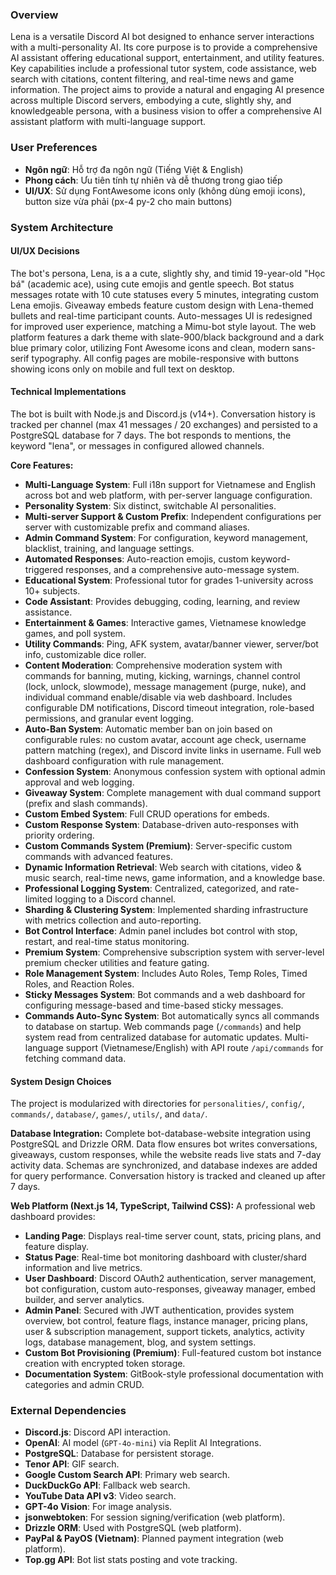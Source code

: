 ### Overview
Lena is a versatile Discord AI bot designed to enhance server interactions with a multi-personality AI. Its core purpose is to provide a comprehensive AI assistant offering educational support, entertainment, and utility features. Key capabilities include a professional tutor system, code assistance, web search with citations, content filtering, and real-time news and game information. The project aims to provide a natural and engaging AI presence across multiple Discord servers, embodying a cute, slightly shy, and knowledgeable persona, with a business vision to offer a comprehensive AI assistant platform with multi-language support.

### User Preferences
- **Ngôn ngữ**: Hỗ trợ đa ngôn ngữ (Tiếng Việt & English)
- **Phong cách**: Ưu tiên tính tự nhiên và dễ thương trong giao tiếp
- **UI/UX**: Sử dụng FontAwesome icons only (không dùng emoji icons), button size vừa phải (px-4 py-2 cho main buttons)

### System Architecture

#### UI/UX Decisions
The bot's persona, Lena, is a a cute, slightly shy, and timid 19-year-old "Học bá" (academic ace), using cute emojis and gentle speech. Bot status messages rotate with 10 cute statuses every 5 minutes, integrating custom Lena emojis. Giveaway embeds feature custom design with Lena-themed bullets and real-time participant counts. Auto-messages UI is redesigned for improved user experience, matching a Mimu-bot style layout. The web platform features a dark theme with slate-900/black background and a dark blue primary color, utilizing Font Awesome icons and clean, modern sans-serif typography. All config pages are mobile-responsive with buttons showing icons only on mobile and full text on desktop.

#### Technical Implementations
The bot is built with Node.js and Discord.js (v14+). Conversation history is tracked per channel (max 41 messages / 20 exchanges) and persisted to a PostgreSQL database for 7 days. The bot responds to mentions, the keyword "lena", or messages in configured allowed channels.

**Core Features:**
- **Multi-Language System**: Full i18n support for Vietnamese and English across bot and web platform, with per-server language configuration.
- **Personality System**: Six distinct, switchable AI personalities.
- **Multi-server Support & Custom Prefix**: Independent configurations per server with customizable prefix and command aliases.
- **Admin Command System**: For configuration, keyword management, blacklist, training, and language settings.
- **Automated Responses**: Auto-reaction emojis, custom keyword-triggered responses, and a comprehensive auto-message system.
- **Educational System**: Professional tutor for grades 1-university across 10+ subjects.
- **Code Assistant**: Provides debugging, coding, learning, and review assistance.
- **Entertainment & Games**: Interactive games, Vietnamese knowledge games, and poll system.
- **Utility Commands**: Ping, AFK system, avatar/banner viewer, server/bot info, customizable dice roller.
- **Content Moderation**: Comprehensive moderation system with commands for banning, muting, kicking, warnings, channel control (lock, unlock, slowmode), message management (purge, nuke), and individual command enable/disable via web dashboard. Includes configurable DM notifications, Discord timeout integration, role-based permissions, and granular event logging.
- **Auto-Ban System**: Automatic member ban on join based on configurable rules: no custom avatar, account age check, username pattern matching (regex), and Discord invite links in username. Full web dashboard configuration with rule management.
- **Confession System**: Anonymous confession system with optional admin approval and web logging.
- **Giveaway System**: Complete management with dual command support (prefix and slash commands).
- **Custom Embed System**: Full CRUD operations for embeds.
- **Custom Response System**: Database-driven auto-responses with priority ordering.
- **Custom Commands System (Premium)**: Server-specific custom commands with advanced features.
- **Dynamic Information Retrieval**: Web search with citations, video & music search, real-time news, game information, and a knowledge base.
- **Professional Logging System**: Centralized, categorized, and rate-limited logging to a Discord channel.
- **Sharding & Clustering System**: Implemented sharding infrastructure with metrics collection and auto-reporting.
- **Bot Control Interface**: Admin panel includes bot control with stop, restart, and real-time status monitoring.
- **Premium System**: Comprehensive subscription system with server-level premium checker utilities and feature gating.
- **Role Management System**: Includes Auto Roles, Temp Roles, Timed Roles, and Reaction Roles.
- **Sticky Messages System**: Bot commands and a web dashboard for configuring message-based and time-based sticky messages.
- **Commands Auto-Sync System**: Bot automatically syncs all commands to database on startup. Web commands page (`/commands`) and help system read from centralized database for automatic updates. Multi-language support (Vietnamese/English) with API route `/api/commands` for fetching command data.

#### System Design Choices
The project is modularized with directories for `personalities/`, `config/`, `commands/`, `database/`, `games/`, `utils/`, and `data/`.

**Database Integration:**
Complete bot-database-website integration using PostgreSQL and Drizzle ORM. Data flow ensures bot writes conversations, giveaways, custom responses, while the website reads live stats and 7-day activity data. Schemas are synchronized, and database indexes are added for query performance. Conversation history is tracked and cleaned up after 7 days.

**Web Platform (Next.js 14, TypeScript, Tailwind CSS):**
A professional web dashboard provides:
- **Landing Page**: Displays real-time server count, stats, pricing plans, and feature display.
- **Status Page**: Real-time bot monitoring dashboard with cluster/shard information and live metrics.
- **User Dashboard**: Discord OAuth2 authentication, server management, bot configuration, custom auto-responses, giveaway manager, embed builder, and server analytics.
- **Admin Panel**: Secured with JWT authentication, provides system overview, bot control, feature flags, instance manager, pricing plans, user & subscription management, support tickets, analytics, activity logs, database management, blog, and system settings.
- **Custom Bot Provisioning (Premium)**: Full-featured custom bot instance creation with encrypted token storage.
- **Documentation System**: GitBook-style professional documentation with categories and admin CRUD.

### External Dependencies
- **Discord.js**: Discord API interaction.
- **OpenAI**: AI model (`GPT-4o-mini`) via Replit AI Integrations.
- **PostgreSQL**: Database for persistent storage.
- **Tenor API**: GIF search.
- **Google Custom Search API**: Primary web search.
- **DuckDuckGo API**: Fallback web search.
- **YouTube Data API v3**: Video search.
- **GPT-4o Vision**: For image analysis.
- **jsonwebtoken**: For session signing/verification (web platform).
- **Drizzle ORM**: Used with PostgreSQL (web platform).
- **PayPal & PayOS (Vietnam)**: Planned payment integration (web platform).
- **Top.gg API**: Bot list stats posting and vote tracking.